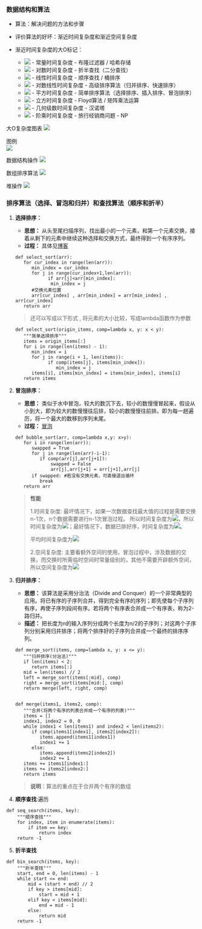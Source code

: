 ### 数据结构和算法

+ 算法：解决问题的方法和步骤

+ 评价算法的好坏：渐近时间复杂度和渐近空间复杂度

+ 渐近时间复杂度的大O标记：
   + <img src="http://latex.codecogs.com/gif.latex?O(c)" /> - 常量时间复杂度 - 布隆过滤器 / 哈希存储
   + <img src="http://latex.codecogs.com/gif.latex?O(log_2n)" /> - 对数时间复杂度 - 折半查找（二分查找）
   + <img src="http://latex.codecogs.com/gif.latex?O(n)" /> - 线性时间复杂度 - 顺序查找 / 桶排序
   + <img src="http://latex.codecogs.com/gif.latex?O(n*log_2n)" /> - 对数线性时间复杂度 - 高级排序算法（归并排序、快速排序）
   + <img src="http://latex.codecogs.com/gif.latex?O(n^2)" /> - 平方时间复杂度 - 简单排序算法（选择排序、插入排序、冒泡排序）
   + <img src="http://latex.codecogs.com/gif.latex?O(n^3)" /> - 立方时间复杂度 - Floyd算法 / 矩阵乘法运算
   + <img src="http://latex.codecogs.com/gif.latex?O(2^n)" /> - 几何级数时间复杂度 - 汉诺塔
   + <img src="http://latex.codecogs.com/gif.latex?O(n!)" /> - 阶乘时间复杂度 - 旅行经销商问题 - NP

大O复杂度图表
![](./image/大O复杂度图表.png)

图例   
![](./image/例.png)

数据结构操作
![](./image/数据结构操作.png)

数组排序算法
![](./image/数组排序算法.png)

堆操作
![](./image/堆操作.png)


### 排序算法（选择、冒泡和归并）和查找算法（顺序和折半）
1. **选择排序：**
   + **思想：** 从头至尾扫描序列，找出最小的一个元素，和第一个元素交换，接着从剩下的元素中继续这种选择和交换方式，最终得到一个有序序列。
   + **过程：** 具体见[博客](https://blog.csdn.net/changhangshi/article/details/82740541)
   ```
   def select_sort(arr):
      for cur_index in range(len(arr)):
         min_index = cur_index
         for j in range(cur_index+1,len(arr)):
               if arr[j]<arr[min_index]:
                min_index = j
         #交换元素位置
         arr[cur_index] , arr[min_index] = arr[min_index] , arr[cur_index]
      return arr
   ```
   > 还可以写成以下形式 , 将元素的大小比较，写成lambda函数作为参数
   ```
   def select_sort(origin_items, comp=lambda x, y: x < y):
      """简单选择排序"""
      items = origin_items[:]
      for i in range(len(items) - 1):
         min_index = i
         for j in range(i + 1, len(items)):
               if comp(items[j], items[min_index]):
                  min_index = j
         items[i], items[min_index] = items[min_index], items[i]
      return items
   ```

2. **冒泡排序：**
   + **思想：** 类似于水中冒泡，较大的数沉下去，较小的数慢慢冒起来，假设从小到大，即为较大的数慢慢往后排，较小的数慢慢往前排。即为每一趟遍历，将一个最大的数移到序列末尾。
   + **过程：** [冒泡](https://www.jianshu.com/p/1458abf81adf)
   ```
   def bubble_sort(arr, comp=lambda x,y: x>y):
      for i in range(len(arr)):
         swapped = True
         for j in range(len(arr)-i-1):
            if comp(arr[j],arr[j+1]):
                swapped = False
                arr[j],arr[j+1] = arr[j+1],arr[j]
         if swapped: #若没有交换元素，可直接退出循环
            break
      return arr
   ```
   > **性能**
   >
   > 1.时间复杂度: 最坏情况下，如果一次数据查找最大值的过程是需要交换n-1次，n个数据需要进行n-1次冒泡过程。 所以时间复杂度为<img src="http://latex.codecogs.com/gif.latex?(n-1)^2=n^2-2*n+1" />，所以时间复杂度为<img src="http://latex.codecogs.com/gif.latex?O(n^2)" />；最好情况下，数据已排好序，时间复杂度为<img src="http://latex.codecogs.com/gif.latex?O(n)" />。
   > 
   > 平均时间复杂度为<img src="http://latex.codecogs.com/gif.latex?O(n^2)" />
   > 
   > 2.空间复杂度: 主要看额外空间的使用，冒泡过程中，涉及数据的交换，而交换时所需临时空间时常量级别的，其他不需要开辟额外空间，所以空间复杂度为<img src="http://latex.codecogs.com/gif.latex?O(1)" />

3. **归并排序：**
   + **思想：** 该算法是采用分治法（Divide and Conquer）的一个非常典型的应用。将已有序的子序列合并，得到完全有序的序列；即先使每个子序列有序，再使子序列段间有序。若将两个有序表合并成一个有序表，称为2-路归并。
   + **描述：** 把长度为n的输入序列分成两个长度为n/2的子序列；对这两个子序列分别采用归并排序；将两个排序好的子序列合并成一个最终的排序序列。
   ```
   def merge_sort(items, comp=lambda x, y: x <= y):
      """归并排序(分治法)"""
      if len(items) < 2:
         return items[:]
      mid = len(items) // 2
      left = merge_sort(items[:mid], comp)
      right = merge_sort(items[mid:], comp)
      return merge(left, right, comp)


   def merge(items1, items2, comp):
      """合并(将两个有序的列表合并成一个有序的列表)"""
      items = []
      index1, index2 = 0, 0
      while index1 < len(items1) and index2 < len(items2):
         if comp(items1[index1], items2[index2]):
            items.append(items1[index1])
            index1 += 1
         else:
            items.append(items2[index2])
            index2 += 1
      items += items1[index1:]
      items += items2[index2:]
      return items
   ```
   > **说明**：算法的重点在于合并两个有序的数组

4. **顺序查找**:遍历
```
def seq_search(items, key):
    """顺序查找"""
    for index, item in enumerate(items):
        if item == key:
            return index
    return -1
```

5. **折半查找**
```
def bin_search(items, key):
    """折半查找"""
    start, end = 0, len(items) - 1
    while start <= end:
        mid = (start + end) // 2
        if key > items[mid]:
            start = mid + 1
        elif key < items[mid]:
            end = mid - 1
        else:
            return mid
    return -1
```